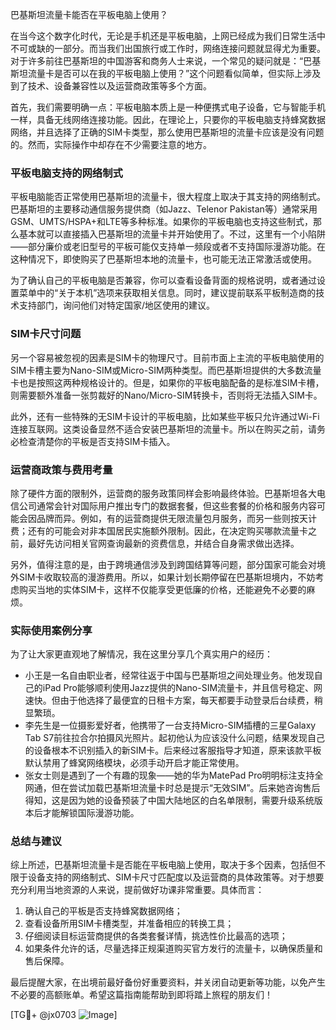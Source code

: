 巴基斯坦流量卡能否在平板电脑上使用？

在当今这个数字化时代，无论是手机还是平板电脑，上网已经成为我们日常生活中不可或缺的一部分。而当我们出国旅行或工作时，网络连接问题就显得尤为重要。对于许多前往巴基斯坦的中国游客和商务人士来说，一个常见的疑问就是：“巴基斯坦流量卡是否可以在我的平板电脑上使用？”这个问题看似简单，但实际上涉及到了技术、设备兼容性以及运营商政策等多个方面。

首先，我们需要明确一点：平板电脑本质上是一种便携式电子设备，它与智能手机一样，具备无线网络连接功能。因此，在理论上，只要你的平板电脑支持蜂窝数据网络，并且选择了正确的SIM卡类型，那么使用巴基斯坦的流量卡应该是没有问题的。然而，实际操作中却存在不少需要注意的地方。

### 平板电脑支持的网络制式

平板电脑能否正常使用巴基斯坦的流量卡，很大程度上取决于其支持的网络制式。巴基斯坦的主要移动通信服务提供商（如Jazz、Telenor Pakistan等）通常采用GSM、UMTS/HSPA+和LTE等多种标准。如果你的平板电脑也支持这些制式，那么基本就可以直接插入巴基斯坦的流量卡并开始使用了。不过，这里有一个小陷阱——部分廉价或老旧型号的平板可能仅支持单一频段或者不支持国际漫游功能。在这种情况下，即使购买了巴基斯坦本地的流量卡，也可能无法正常激活或使用。

为了确认自己的平板电脑是否兼容，你可以查看设备背面的规格说明，或者通过设置菜单中的“关于本机”选项来获取相关信息。同时，建议提前联系平板制造商的技术支持部门，询问他们对特定国家/地区使用的建议。

### SIM卡尺寸问题

另一个容易被忽视的因素是SIM卡的物理尺寸。目前市面上主流的平板电脑使用的SIM卡槽主要为Nano-SIM或Micro-SIM两种类型。而巴基斯坦提供的大多数流量卡也是按照这两种规格设计的。但是，如果你的平板电脑配备的是标准SIM卡槽，则需要额外准备一张剪裁好的Nano/Micro-SIM转换卡，否则将无法插入SIM卡。

此外，还有一些特殊的无SIM卡设计的平板电脑，比如某些平板只允许通过Wi-Fi连接互联网。这类设备显然不适合安装巴基斯坦的流量卡。所以在购买之前，请务必检查清楚你的平板是否支持SIM卡插入。

### 运营商政策与费用考量

除了硬件方面的限制外，运营商的服务政策同样会影响最终体验。巴基斯坦各大电信公司通常会针对国际用户推出专门的数据套餐，但这些套餐的价格和服务内容可能会因品牌而异。例如，有的运营商提供无限流量包月服务，而另一些则按天计费；还有的可能会对非本国居民实施额外限制。因此，在决定购买哪款流量卡之前，最好先访问相关官网查询最新的资费信息，并结合自身需求做出选择。

另外，值得注意的是，由于跨境通信涉及到跨国结算等问题，部分国家可能会对境外SIM卡收取较高的漫游费用。所以，如果计划长期停留在巴基斯坦境内，不妨考虑购买当地的实体SIM卡，这样不仅能享受更低廉的价格，还能避免不必要的麻烦。

### 实际使用案例分享

为了让大家更直观地了解情况，我在这里分享几个真实用户的经历：

- 小王是一名自由职业者，经常往返于中国与巴基斯坦之间处理业务。他发现自己的iPad Pro能够顺利使用Jazz提供的Nano-SIM流量卡，并且信号稳定、网速快。但由于他选择了最便宜的日租卡方案，每天都要手动登录后台续费，稍显繁琐。
- 李先生是一位摄影爱好者，他携带了一台支持Micro-SIM插槽的三星Galaxy Tab S7前往拉合尔拍摄风光照片。起初他认为应该没什么问题，结果发现自己的设备根本不识别插入的新SIM卡。后来经过客服指导才知道，原来该款平板默认禁用了蜂窝网络模块，必须手动开启才能正常使用。
- 张女士则是遇到了一个有趣的现象——她的华为MatePad Pro明明标注支持全网通，但在尝试加载巴基斯坦流量卡时总是提示“无效SIM”。后来她咨询售后得知，这是因为她的设备预装了中国大陆地区的白名单限制，需要升级系统版本后才能解锁国际漫游功能。

### 总结与建议

综上所述，巴基斯坦流量卡是否能在平板电脑上使用，取决于多个因素，包括但不限于设备支持的网络制式、SIM卡尺寸匹配度以及运营商的具体政策等。对于想要充分利用当地资源的人来说，提前做好功课非常重要。具体而言：

1. 确认自己的平板是否支持蜂窝数据网络；
2. 查看设备所用SIM卡槽类型，并准备相应的转换工具；
3. 仔细阅读目标运营商提供的各类套餐详情，挑选性价比最高的选项；
4. 如果条件允许的话，尽量选择正规渠道购买官方发行的流量卡，以确保质量和售后保障。

最后提醒大家，在出境前最好备份好重要资料，并关闭自动更新等功能，以免产生不必要的高额账单。希望这篇指南能帮助到即将踏上旅程的朋友们！

[TG💪+ @jx0703 ![Image](https://github.com/user-attachments/assets/dbca1d08-cadb-493c-b0ec-ad6f7a83f270)]